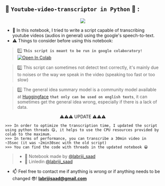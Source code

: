## 🎥 `Youtube-video-transcriptor in Python` 🐍 :
<p align="center">
  <img src="https://user-images.githubusercontent.com/74627083/181471696-3de07398-b0d3-4a78-9fb9-06c49528b5c6.png" />
</p>

- 🎯 In this notebook, I tried to write a script capable of transcribing youtube videos (audios in general) using the google's speech-to-text.
- ⚠️ Things to consider before using this notebook:
 > 1️⃣ **`This script is meant to be run in google colaboratory!`**  <a href="https://colab.research.google.com/github/labrijisaad/Youtube-video-transcriptor" target="_parent"><img src="https://colab.research.google.com/assets/colab-badge.svg" alt="Open In Colab"/></a>
 
 > 2️⃣ This script can sometimes not detect text correctly, it's mainly due to noises or the way we speak in the video (speaking too fast or too slow)
 
 > 3️⃣ The general idea summary model is a community model available at [Huggingface](https://huggingface.co/) **`that only can be used on english texts`**, it can sometimes get the general idea wrong, especially if there is a lack of data.
 

<p align="center">⚠️⚠️⚠️ UPDATE ⚠️⚠️⚠️</p>

```
>>> In order to optimize the transcription time, I updated the script using python threads 😋, it helps to use the CPU resources provided by colab to the maximum.
>>> In terms of performance, you can transcribe a 30min video in ~35sec (it was ~2min30sec with the old script)
>>> You can find the code with threads in the updated notebook 😁
```

> - 🙌 Notebook made by [@labriji_saad](https://github.com/labrijisaad)
> - 🔗 Linledin [@labriji_saad](https://www.linkedin.com/in/labrijisaad/)
- 📫 Feel free to contact me if anything is wrong or if anything needs to be changed 😎!  **labrijisaad@gmail.com**

